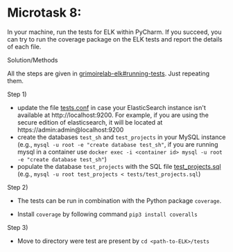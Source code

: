 # Microtask 8:
In your machine, run the tests for ELK within PyCharm. If you succeed, you can try to run the coverage package on the ELK tests and report the details of each file.

Solution/Methods

All the steps are given in [grimoirelab-elk#running-tests](https://github.com/chaoss/grimoirelab-elk#running-tests). Just repeating them.

Step 1)

- update the file [tests.conf](https://github.com/chaoss/grimoirelab-elk/blob/master/tests/tests.conf) in case your ElasticSearch instance isn't available at http://localhost:9200. For example, if you are using the secure edition of elasticsearch, it will be located at https://admin:admin@localhost:9200
- create the databases `test_sh` and `test_projects` in your MySQL instance (e.g., `mysql -u root -e "create database test_sh"`, if you are running mysql in a container use `docker exec -i <container id> mysql -u root -e "create database test_sh"`)
- populate the database `test_projects` with the SQL file [test_projects.sql](https://github.com/chaoss/grimoirelab-elk/blob/master/tests/test_projects.sql) (e.g., `mysql -u root test_projects < tests/test_projects.sql`)

Step 2)

- The tests can be run in combination with the Python package ```coverage```. 

- Install ```coverage``` by following command ```pip3 install coveralls```

Step 3) 

- Move to directory were test are present by ```cd <path-to-ELK>/tests```
